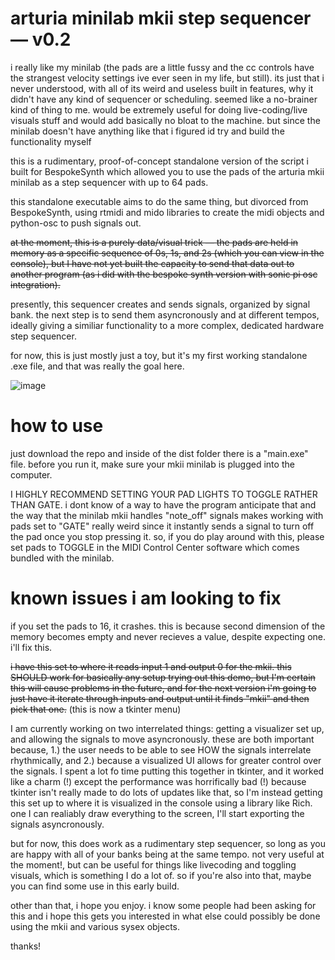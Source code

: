 # arturia minilab mkii step sequencer — v0.2

i really like my minilab (the pads are a little fussy and the cc controls have the strangest velocity settings ive ever seen in my life, but still). its just that i never understood, with all of its weird and useless built in features, why it didn't have any kind of sequencer or scheduling. seemed like a no-brainer kind of thing to me. would be extremely useful for doing live-coding/live visuals stuff and would add basically no bloat to the machine. but since the minilab doesn't have anything like that i figured id try and build the functionality myself

this is a rudimentary, proof-of-concept standalone version of the script i built for BespokeSynth which allowed you to use the pads of the arturia mkii minilab as a step sequencer with up to 64 pads.

this standalone executable aims to do the same thing, but divorced from BespokeSynth, using rtmidi and mido libraries to create the midi objects and python-osc to push signals out.

~~at the moment, this is a purely data/visual trick — the pads are held in memory as a specific sequence of 0s, 1s, and 2s (which you can view in the console), but I have not yet built the capacity to send that data out to another program (as i did with the bespoke synth version with sonic pi osc integration).~~

presently, this sequencer creates and sends signals, organized by signal bank. the next step is to send them asyncronously and at different tempos, ideally giving a similiar functionality to a more complex, dedicated hardware step sequencer.

for now, this is just mostly just a toy, but it's my first working standalone .exe file, and that was really the goal here.

![image](https://user-images.githubusercontent.com/79169638/199065140-1d4ad44d-5964-4295-b959-7ac36bef4ae7.png)

# how to use

just download the repo and inside of the dist folder there is a "main.exe" file. before you run it, make sure your mkii minilab is plugged into the computer.

I HIGHLY RECOMMEND SETTING YOUR PAD LIGHTS TO TOGGLE RATHER THAN GATE. 
i dont know of a way to have the program anticipate that and the way that the minilab mkii handles "note_off" signals makes working with pads set to "GATE" really weird since it instantly sends a signal to turn off the pad once you stop pressing it. so, if you do play around with this, please set pads to TOGGLE in the MIDI Control Center software which comes bundled with the minilab.

# known issues i am looking to fix

if you set the pads to 16, it crashes. this is because second dimension of the memory becomes empty and never recieves a value, despite expecting one. i'll fix this.

~~i have this set to where it reads input 1 and output 0 for the mkii. this SHOULD work for basically any setup trying out this demo, but I'm certain this will cause problems in the future, and for the next version i'm going to just have it iterate through inputs and output until it finds "mkii" and then pick that one.~~ (this is now a tkinter menu)

I am currently working on two interrelated things: getting a visualizer set up, and allowing the signals to move asyncronously. these are both important because, 1.) the user needs to be able to see HOW the signals interrelate rhythmically, and 2.) because a visualized UI allows for greater control over the signals. I spent a lot fo time putting this together in tkinter, and it worked like a charm (!) except the performance was horrifically bad (!) because tkinter isn't really made to do lots of updates like that, so I'm instead getting this set up to where it is visualized in the console using a library like Rich. one I can realiably draw everything to the screen, I'll start exporting the signals asyncronously.

but for now, this does work as a rudimentary step sequencer, so long as you are happy with all of your banks being at the same tempo. not very useful at the moment!, but can be useful for things like livecoding and toggling visuals, which is something I do a lot of. so if you're also into that, maybe you can find some use in this early build.

other than that, i hope you enjoy. i know some people had been asking for this and i hope this gets you interested in what else could possibly be done using the mkii and various sysex objects.

thanks!
